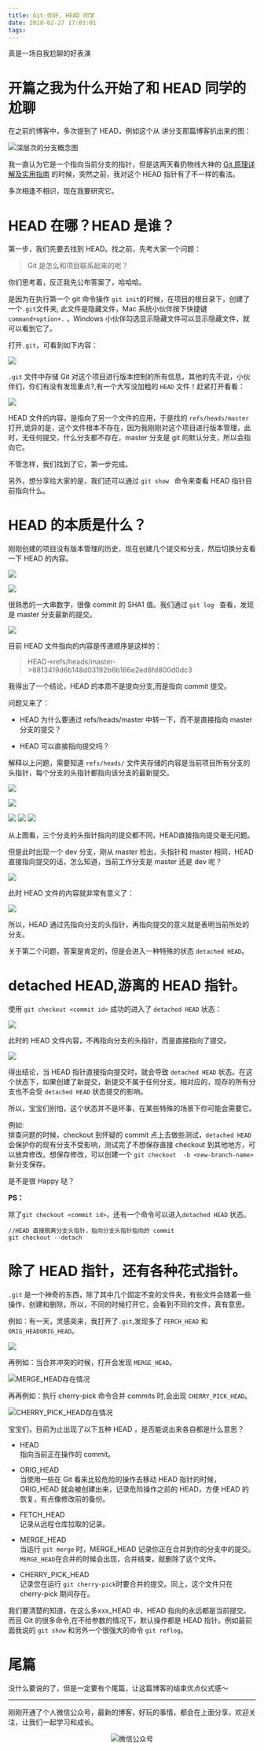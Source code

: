 ```yaml
---
title: Git-你好, HEAD 同学
date: 2018-02-27 17:03:01
tags:
---
```


真是一场自我尬聊的好表演
<!--more-->

# 开篇之我为什么开始了和 HEAD 同学的尬聊

在之前的博客中，多次提到了 HEAD，例如这个从 讲分支那篇博客扒出来的图：

![深层次的分支概念图](http://oriwplcze.bkt.clouddn.com/f299bd7aeadd9d4b6a57dd5134b8b69a.png)

我一直认为它是一个指向当前分支的指针，但是这两天看扔物线大神的 [Git 原理详解及实用指南](https://juejin.im/book/5a124b29f265da431d3c472e) 的时候，突然之前，我对这个 HEAD 指针有了不一样的看法。

多次相逢不相识，现在我要研究它。

# HEAD 在哪？HEAD 是谁？

第一步，我们先要去找到 HEAD。找之前，先考大家一个问题：
> Git 是怎么和项目联系起来的呢？

你们思考着，反正我先公布答案了，哈哈哈。

是因为在执行第一个 git 命令操作 `git init`的时候，在项目的根目录下，创建了一个`.git`文件夹, 此文件是隐藏文件，Mac 系统小伙伴按下快捷键 `command+option+.` ，Windows 小伙伴勾选显示隐藏文件可以显示隐藏文件，就可以看到它了。

打开`.git`，可看到如下内容：

![](http://oriwplcze.bkt.clouddn.com/169f15d6d29b199d8d6d2e1d10225421.png)


`.git` 文件中存储 Git 对这个项目进行版本控制的所有信息，其他的先不说，小伙伴们，你们有没有发现重点?,有一个大写没加粗的 `HEAD` 文件！赶紧打开看看：

![](http://oriwplcze.bkt.clouddn.com/fc272aee260b1ba46030e1c845594cb0.png)


HEAD 文件的内容，是指向了另一个文件的应用，于是找的  `refs/heads/master` 打开,诡异的是，这个文件根本不存在，因为我刚刚对这个项目进行版本管理，此时，无任何提交，什么分支都不存在，master 分支是 git 的默认分支，所以会指向它。

不管怎样，我们找到了它，第一步完成。

另外，想分享给大家的是，我们还可以通过 `git show ` 命令来查看 HEAD 指针目前指向什么。

# HEAD 的本质是什么？

刚刚创建的项目没有版本管理的历史，现在创建几个提交和分支，然后切换分支看一下 HEAD 的内容。

![](http://oriwplcze.bkt.clouddn.com/fc272aee260b1ba46030e1c845594cb0.png)

![](http://oriwplcze.bkt.clouddn.com/455d1434db2f707e17ec5e36fc9534c2.png)

很熟悉的一大串数字，很像 commit 的 SHA1 值。我们通过 `git log ` 查看，发现是 master 分支最新的提交。

![](http://oriwplcze.bkt.clouddn.com/606427e4e7bfc23675d4430016174570.png)

目前 HEAD 文件指向的内容是传递顺序是这样的：

> HEAD->refs/heads/master->8813419d6b148d03192b6b166e2ed8fd800d0dc3

我得出了一个结论，HEAD 的本质不是提向分支,而是指向 commit 提交。

问题又来了：
 - HEAD 为什么要通过 refs/heads/master 中转一下，而不是直接指向 master 分支的提交？

 - HEAD 可以直接指向提交吗？



解释以上问题，需要知道 `refs/heads/` 文件夹存储的内容是当前项目所有分支的头指针，每个分支的头指针都指向该分支的最新提交。

![](http://oriwplcze.bkt.clouddn.com/9cb66f88f3fa5d0bd293c6be297d33da.png)

![](http://oriwplcze.bkt.clouddn.com/b3d6dfdd3e970698d2323710e61744d6.png)

![](http://oriwplcze.bkt.clouddn.com/455d1434db2f707e17ec5e36fc9534c2.png)
![](http://oriwplcze.bkt.clouddn.com/22b34bf181e1a004264285574bf82264.png)
![](http://oriwplcze.bkt.clouddn.com/3b7c469e240c5fef9fcd905ef8671ce9.png)


从上图看，三个分支的头指针指向的提交都不同，HEAD直接指向提交毫无问题。

但是此时出现一个 dev 分支，刚从 master 检出，头指针和 master 相同，HEAD直接指向提交的话，怎么知道，当前工作分支是 master  还是 dev 呢？

![](http://oriwplcze.bkt.clouddn.com/c4405eb93ef8be792450fe7994759142.png)

此时 HEAD 文件的内容就非常有意义了：

![](http://oriwplcze.bkt.clouddn.com/35c87f70da0eb3fa6cfc661075443eb3.png)

所以，HEAD 通过先指向分支的头指针，再指向提交的意义就是表明当前所处的分支。


关于第二个问题，答案是肯定的，但是会进入一种特殊的状态 `detached HEAD`。

# detached HEAD,游离的 HEAD 指针。

使用 `git checkout <commit id>` 成功的进入了
`detached HEAD` 状态：

![](http://oriwplcze.bkt.clouddn.com/bb694924624d1c87bccb61f0faec20c3.png)

此时的 HEAD 文件内容，不再指向分支的头指针，而是直接指向了提交。

![](http://oriwplcze.bkt.clouddn.com/eef40ab691b5ee9d3c1dfd6bfe86ec64.png)

得出结论，当 HEAD 指针直接指向提交时，就会导致 `detached HEAD` 状态。在这个状态下，如果创建了新提交，新提交不属于任何分支。相对应的，现存的所有分支也不会受 `detached HEAD` 状态提交的影响。

所以，宝宝们别怕，这个状态并不是坏事，在某些特殊的场景下你可能会需要它。

例如:  
排查问题的时候，checkout 到怀疑的 commit 点上去做些测试，`detached HEAD`会保护你的现有分支不受影响，测试完了不想保存直接 checkout 到其他地方，可以放弃修改。想保存修改，可以创建一个 `git checkout  -b <new-branch-name>` 新分支保存。

是不是很 Happy 哒？

**PS：**

除了`git checkout <commit id>`，还有一个命令可以进入`detached HEAD` 状态。

```
//HEAD 直接脱离分支头指针，指向分支头指针指向的 commit
git checkout --detach
```


# 除了 HEAD 指针，还有各种花式指针。

`.git` 是一个神奇的东西，除了其中几个固定不变的文件夹，有些文件会随着一些操作，创建和删除，所以，不同的时候打开它，会看到不同的文件，真有意思。


例如：有一天，灵感突来，我打开了`.git`,发现多了 `FERCH_HEAD` 和 `ORIG_HEADORIG_HEAD`。

![](http://oriwplcze.bkt.clouddn.com/6164f9cad87ce0fc708aecc68697cad9.png)



再例如：当合并冲突的时候，打开会发现 `MERGE_HEAD`。

![MERGE_HEAD存在情况](http://oriwplcze.bkt.clouddn.com/224bd5dbb9e2542da45184fed0de9e19.png)



再再例如：执行 cherry-pick 命令合并 commits 时,会出现 `CHERRY_PICK_HEAD`。

![CHERRY_PICK_HEAD存在情况](http://oriwplcze.bkt.clouddn.com/fa8253f1d6443c48f01b66e6148309ea.png)



宝宝们，目前为止出现了以下五种 HEAD ，是否能说出来各自都是什么意思？

- HEAD   
指向当前正在操作的 commit。

- ORIG_HEAD    
当使用一些在 Git 看来比较危险的操作去移动 HEAD 指针的时候，ORIG_HEAD 就会被创建出来，记录危险操作之前的 HEAD，方便 HEAD 的恢复，有点像修改前的备份。

- FETCH_HEAD     
记录从远程仓库拉取的记录。

- MERGE_HEAD  
当运行 `git merge` 时，MERGE_HEAD 记录你正在合并到你的分支中的提交。`MERGE_HEAD`在合并的时候会出现，合并结束，就删除了这个文件。

- CHERRY_PICK_HEAD  
记录您在运行 ` git cherry-pick `时要合并的提交。同上，这个文件只在 cherry-pick 期间存在。


我们要清楚的知道，在这么多xxx_HEAD 中，HEAD 指向的永远都是当前提交。而且 Git 的很多命令,在不给参数的情况下，默认操作都是 HEAD 指针。例如最前面我说的 `git show` 和另外一个很强大的命令 `git reflog`。

# 尾篇

 没什么要说的了，但是一定要有个尾篇，让这篇博客的结束优点仪式感～


 ---

 刚刚开通了个人微信公众号，最新的博客，好玩的事情，都会在上面分享，欢迎关注，让我们一起学习和成长。

 <div  align="center">    

 ![微信公众号](http://oriwplcze.bkt.clouddn.com/qrcode_for_gh_e8f891ce77fb_258.jpg)

 </div>
